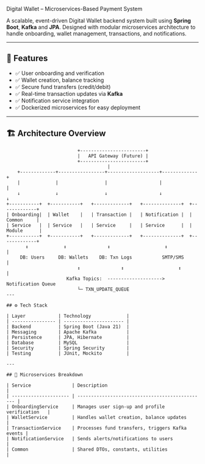 Digital Wallet – Microservices-Based Payment System

A scalable, event-driven Digital Wallet backend system built using **Spring Boot**,
**Kafka** and **JPA**. Designed with modular microservices architecture 
to handle onboarding, wallet management, transactions, and notifications.

---

## 📌 Features

- ✅ User onboarding and verification
- ✅ Wallet creation, balance tracking
- ✅ Secure fund transfers (credit/debit)
- ✅ Real-time transaction updates via **Kafka**
- ✅ Notification service integration
- ✅ Dockerized microservices for easy deployment

---

## 🏗️ Architecture Overview

```plaintext
                          +------------------------+
                          |   API Gateway (Future) |
                          +------------------------+
                                     |
    +-------------+-----------------+-------------------+-------------+
    |             |                 |                   |             |
    ↓             ↓                 ↓                   ↓             ↓
+-----------+  +-----------+   +-------------+   +--------------+  +-------------+
| Onboarding|  | Wallet    |   | Transaction |   | Notification |  |  Common     |
| Service   |  | Service   |   | Service     |   | Service      |  | Module      |
+-----------+  +-----------+   +-------------+   +--------------+  +-------------+
       ↕             ↕               ↕                    ↕              |
     DB: Users     DB: Wallets    DB: Txn Logs           SMTP/SMS        |
                          ↕               ↕                    ↕              |
                      Kafka Topics:  --------------------> Notification Queue
                          └─ TXN_UPDATE_QUEUE
---                          

## ⚙️ Tech Stack

| Layer            | Technology             |
| ---------------- | ---------------------- |
| Backend          | Spring Boot (Java 21)  |
| Messaging        | Apache Kafka           |
| Persistence      | JPA, Hibernate         |
| Database         | MySQL                  |
| Security         | Spring Security        |
| Testing          | JUnit, Mockito         |

---

## 🧩 Microservices Breakdown

| Service               | Description                                     |
| --------------------- | ----------------------------------------------- |
| OnboardingService     | Manages user sign-up and profile verification   |
| WalletService         | Handles wallet creation, balance updates        |
| TransactionService    | Processes fund transfers, triggers Kafka events |
| NotificationService   | Sends alerts/notifications to users             |
| Common                | Shared DTOs, constants, utilities               |



